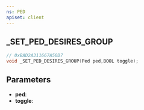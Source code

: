 ```yaml
---
ns: PED
apiset: client
---
```

## _SET_PED_DESIRES_GROUP

```c
// 0xBAD2A311667A50D7
void _SET_PED_DESIRES_GROUP(Ped ped,BOOL toggle);
```


## Parameters
* **ped**:
* **toggle**:




